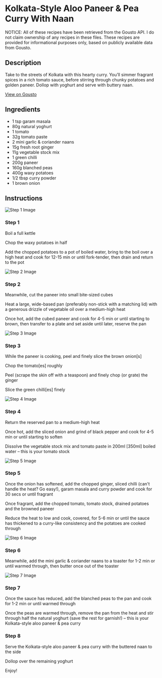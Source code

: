 # Kolkata-Style Aloo Paneer & Pea Curry With Naan

NOTICE: All of these recipes have been retrieved from the Gousto API. I do not claim ownership of any recipes in these files. These recipes are provided for informational purposes only, based on publicly available data from Gousto.

## Description

Take to the streets of Kolkata with this hearty curry. You’ll simmer fragrant spices in a rich tomato sauce, before stirring through chunky potatoes and golden paneer. Dollop with yoghurt and serve with buttery naan.

[View on Gousto](https://www.gousto.co.uk/recipes/cookbook/kolkata-style-aloo-paneer-pea-curry-with-buttered-naan)

## Ingredients

- 1 tsp garam masala
- 80g natural yoghurt
- 1 tomato
- 32g tomato paste
- 2 mini garlic & coriander naans
- 15g fresh root ginger
- 11g vegetable stock mix
- 1 green chilli
- 200g paneer
- 160g blanched peas
- 400g waxy potatoes
- 1/2 tbsp curry powder
- 1 brown onion

## Instructions

![Step 1 Image](https://production-media.gousto.co.uk/cms/recipe-step-image/Step-1-1666093888472-x200.jpg)

### Step 1

Boil a full kettle

Chop the waxy potatoes in half

Add the chopped potatoes to a pot of boiled water, bring to the boil over a high heat and cook for 12-15 min or until fork-tender, then drain and return to the pot

![Step 2 Image](https://production-media.gousto.co.uk/cms/recipe-step-image/Step-2-1666093892522-x200.jpg)

### Step 2

Meanwhile, cut the paneer into small bite-sized cubes

Heat a large, wide-based pan (preferably non-stick with a matching lid) with a generous drizzle of vegetable oil over a medium-high heat

Once hot, add the cubed paneer and cook for 4-5 min or until starting to brown, then transfer to a plate and set aside until later, reserve the pan

![Step 3 Image](https://production-media.gousto.co.uk/cms/recipe-step-image/Step-3-1666093896264-x200.jpg)

### Step 3

While the paneer is cooking, peel and finely slice the brown onion<span class="text-danger">[s]</span>

Chop the tomato<span class="text-danger">[es] </span>roughly

Peel (scrape the skin off with a teaspoon) and finely chop (or grate) the ginger

Slice the green chilli<span class="text-danger">[es]</span> finely

![Step 4 Image](https://production-media.gousto.co.uk/cms/recipe-step-image/Step-4-1666093901348-x200.jpg)

### Step 4

Return the reserved pan to a medium-high heat

Once hot, add the sliced onion and grind of black pepper and cook for 4-5 min or until starting to soften

Dissolve the vegetable stock mix and tomato paste in 200ml <span class="text-danger">[350ml] </span>boiled water – this is your tomato stock

![Step 5 Image](https://production-media.gousto.co.uk/cms/recipe-step-image/Step-5-1666093905321-x200.jpg)

### Step 5

Once the onion has softened, add the chopped ginger, sliced chilli (can't handle the heat? Go easy!), garam masala and curry powder and cook for 30 secs or until fragrant

Once fragrant, add the chopped tomato, tomato stock, drained potatoes and the browned paneer

Reduce the heat to low and cook, covered, for 5-6 min or until the sauce has thickened to a curry-like consistency and the potatoes are cooked through

![Step 6 Image](https://production-media.gousto.co.uk/cms/recipe-step-image/Step-6-1666093909813-x200.jpg)

### Step 6

Meanwhile, add the mini garlic & coriander naans to a toaster for 1-2 min or until warmed through, then butter once out of the toaster

![Step 7 Image](https://production-media.gousto.co.uk/cms/recipe-step-image/Step-7-1666093914239-x200.jpg)

### Step 7

Once the sauce has reduced, add the blanched peas to the pan and cook for 1-2 min or until warmed through

Once the peas are warmed through, remove the pan from the heat and stir through half the natural yoghurt (save the rest for garnish!) – this is your Kolkata-style aloo paneer & pea curry

### Step 8

Serve the Kolkata-style aloo paneer & pea curry with the buttered naan to the side

Dollop over the remaining yoghurt

Enjoy!

